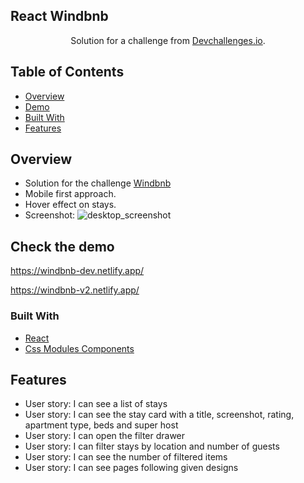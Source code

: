 ## React Windbnb

<div align="center">
   Solution for a challenge from  <a href="https://devchallenges.io/challenges/3JFYedSOZqAxYuOCNmYD" target="_blank">Devchallenges.io</a>.
</div>

## Table of Contents

- [Overview](#overview)
- [Demo](#demo)
- [Built With](#built-with)
- [Features](#features)

## Overview

- Solution for the challenge [Windbnb](https://devchallenges.io/challenges/3JFYedSOZqAxYuOCNmYD)
- Mobile first approach.
- Hover effect on stays.
- Screenshot: ![desktop_screenshot](![localhost_3000_](https://user-images.githubusercontent.com/6601996/192210199-2b143fcc-7f48-4d57-a5e4-448221896d79.png))

## Check the demo

https://windbnb-dev.netlify.app/

https://windbnb-v2.netlify.app/

### Built With

- [React](https://reactjs.org/)
- [Css Modules Components](https://github.com/css-modules/css-modules)

## Features

- User story: I can see a list of stays
- User story: I can see the stay card with a title, screenshot, rating, apartment type, beds and super host
- User story: I can open the filter drawer
- User story: I can filter stays by location and number of guests
- User story: I can see the number of filtered items
- User story: I can see pages following given designs
